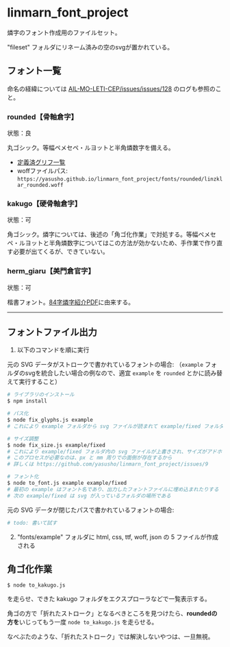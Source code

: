 # linmarn_font_project
燐字のフォント作成用のファイルセット。

"fileset" フォルダにリネーム済みの空のsvgが置かれている。

## フォント一覧

命名の経緯については [AIL-MO-LETI-CEP/issues/issues/128](https://github.com/AIL-MO-LETI-CEP/issues/issues/128) のログも参照のこと。

### rounded【骨軸倉字】

状態：良

丸ゴシック。等幅ペメセペ・ルヨットと半角燐数字を備える。
- [定義済グリフ一覧](https://yasusho.github.io/linmarn_font_project/fonts/rounded/linzklar_rounded.html)
- woffファイルパス: `https://yasusho.github.io/linmarn_font_project/fonts/rounded/linzklar_rounded.woff`

### kakugo【硬骨軸倉字】

状態：可

角ゴシック。燐字については、後述の「角ゴ化作業」で対処する。等幅ペメセペ・ルヨットと半角燐数字についてはこの方法が効かないため、手作業で作り直す必要が出てくるが、できていない。

### herm_giaru【美門倉官字】

状態：可

楷書フォント。[84字燐字紹介PDF](https://github.com/yasusho/linmarn_table_pdf)に由来する。

<hr>

## フォントファイル出力

1. 以下のコマンドを順に実行

元の SVG データがストロークで書かれているフォントの場合:
（`example` フォルダのsvgを統合したい場合の例なので、適宜 `example` を `rounded` とかに読み替えて実行すること）

```bash
# ライブラリのインストール
$ npm install

# パス化
$ node fix_glyphs.js example
# これにより example フォルダから svg ファイルが読まれて example/fixed フォルダに出力される

# サイズ調整
$ node fix_size.js example/fixed
# これにより example/fixed フォルダ内の svg ファイルが上書きされ、サイズがアドホックに直される
# このプロセスが必要なのは、px と mm 周りでの面倒が存在するから
# 詳しくは https://github.com/yasusho/linmarn_font_project/issues/9

# フォント化
$ node to_font.js example example/fixed
# 最初の example はフォント名であり、出力したフォントファイルに埋め込まれたりする
# 次の example/fixed は svg が入っているフォルダの場所である
```

元の SVG データが閉じたパスで書かれているフォントの場合:

```bash
# todo: 書いて試す
```

2. "fonts/example" フォルダに html, css, ttf, woff, json の 5 ファイルが作成される

## 角ゴ化作業

```
$ node to_kakugo.js
```

を走らせ、できた kakugo フォルダをエクスプローラなどで一覧表示する。

角ゴの方で「折れたストローク」となるべきところを見つけたら、**roundedの方を**いじってもう一度 `node to_kakugo.js` を走らせる。

なべぶたのような、「折れたストローク」では解決しないやつは、一旦無視。
